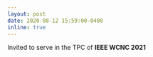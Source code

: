 ```yaml
---
layout: post
date: 2020-08-12 15:59:00-0400
inline: true
---
```


Invited to serve in the TPC of <strong>IEEE WCNC 2021</strong>